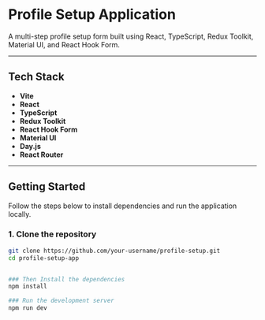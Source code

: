 #  Profile Setup Application

A multi-step profile setup form built using React, TypeScript, Redux Toolkit, Material UI, and React Hook Form.

---

##  Tech Stack

- **Vite**
- **React**
- **TypeScript**
- **Redux Toolkit**
- **React Hook Form**
- **Material UI**
- **Day.js**
- **React Router**

---

##  Getting Started

Follow the steps below to install dependencies and run the application locally.

### 1. Clone the repository

```bash
git clone https://github.com/your-username/profile-setup.git
cd profile-setup-app


### Then Install the dependencies
npm install

### Run the development server
npm run dev
